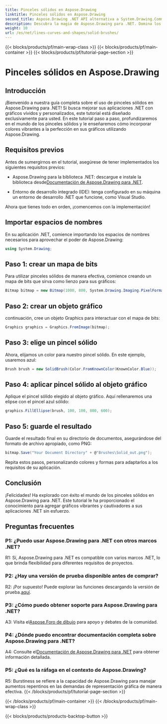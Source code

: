 ```yaml
---
title: Pinceles sólidos en Aspose.Drawing
linktitle: Pinceles sólidos en Aspose.Drawing
second_title: Aspose.Drawing .NET API alternativa a System.Drawing.Common
description: Descubra la magia de Aspose.Drawing para .NET. Domina los pinceles sólidos en esta guía paso a paso para obtener gráficos vibrantes.
weight: 10
url: /es/net/lines-curves-and-shapes/solid-brushes/
---
```


{{< blocks/products/pf/main-wrap-class >}}
{{< blocks/products/pf/main-container >}}
{{< blocks/products/pf/tutorial-page-section >}}

# Pinceles sólidos en Aspose.Drawing

## Introducción

¡Bienvenido a nuestra guía completa sobre el uso de pinceles sólidos en Aspose.Drawing para .NET! Si busca mejorar sus aplicaciones .NET con gráficos vívidos y personalizados, este tutorial está diseñado exclusivamente para usted. En este tutorial paso a paso, profundizaremos en el mundo de los pinceles sólidos y le enseñaremos cómo incorporar colores vibrantes a la perfección en sus gráficos utilizando Aspose.Drawing.

## Requisitos previos

Antes de sumergirnos en el tutorial, asegúrese de tener implementados los siguientes requisitos previos:

-  Aspose.Drawing para la biblioteca .NET: descargue e instale la biblioteca desde[Documentación de Aspose.Drawing para .NET](https://reference.aspose.com/drawing/net/).

- Entorno de desarrollo integrado (IDE): tenga configurado en su máquina un entorno de desarrollo .NET que funcione, como Visual Studio.

Ahora que tienes todo en orden, ¡comencemos con la implementación!

## Importar espacios de nombres

En su aplicación .NET, comience importando los espacios de nombres necesarios para aprovechar el poder de Aspose.Drawing:

```csharp
using System.Drawing;
```

## Paso 1: crear un mapa de bits

Para utilizar pinceles sólidos de manera efectiva, comience creando un mapa de bits que sirva como lienzo para sus gráficos:

```csharp
Bitmap bitmap = new Bitmap(1000, 800, System.Drawing.Imaging.PixelFormat.Format32bppPArgb);
```

## Paso 2: crear un objeto gráfico

continuación, cree un objeto Graphics para interactuar con el mapa de bits:

```csharp
Graphics graphics = Graphics.FromImage(bitmap);
```

## Paso 3: elige un pincel sólido

Ahora, elijamos un color para nuestro pincel sólido. En este ejemplo, usaremos azul:

```csharp
Brush brush = new SolidBrush(Color.FromKnownColor(KnownColor.Blue));
```

## Paso 4: aplicar pincel sólido al objeto gráfico

Aplique el pincel sólido elegido al objeto gráfico. Aquí rellenaremos una elipse con el pincel azul sólido:

```csharp
graphics.FillEllipse(brush, 100, 100, 800, 600);
```

## Paso 5: guarde el resultado

Guarde el resultado final en su directorio de documentos, asegurándose del formato de archivo apropiado, como PNG:

```csharp
bitmap.Save("Your Document Directory" + @"Brushes\Solid_out.png");
```

Repita estos pasos, personalizando colores y formas para adaptarlos a los requisitos de su aplicación.

## Conclusión

¡Felicidades! Ha explorado con éxito el mundo de los pinceles sólidos en Aspose.Drawing para .NET. Este tutorial le ha proporcionado el conocimiento para agregar gráficos vibrantes y cautivadores a sus aplicaciones .NET sin esfuerzo.

## Preguntas frecuentes

### P1: ¿Puedo usar Aspose.Drawing para .NET con otros marcos .NET?

R1: Sí, Aspose.Drawing para .NET es compatible con varios marcos .NET, lo que brinda flexibilidad para diferentes requisitos de proyectos.

### P2: ¿Hay una versión de prueba disponible antes de comprar?

R2: ¡Por supuesto! Puede explorar las funciones descargando la versión de prueba.[aquí](https://releases.aspose.com/).

### P3: ¿Cómo puedo obtener soporte para Aspose.Drawing para .NET?

 A3: Visita el[Aspose.Foro de dibujo](https://forum.aspose.com/c/diagram/17) para apoyo y debates de la comunidad.

### P4: ¿Dónde puedo encontrar documentación completa sobre Aspose.Drawing para .NET?

A4: Consulte el[Documentación de Aspose.Drawing para .NET](https://reference.aspose.com/drawing/net/) para obtener información detallada.

### P5: ¿Qué es la ráfaga en el contexto de Aspose.Drawing?

R5: Burstiness se refiere a la capacidad de Aspose.Drawing para manejar aumentos repentinos en las demandas de representación gráfica de manera efectiva.
{{< /blocks/products/pf/tutorial-page-section >}}

{{< /blocks/products/pf/main-container >}}
{{< /blocks/products/pf/main-wrap-class >}}

{{< blocks/products/products-backtop-button >}}
